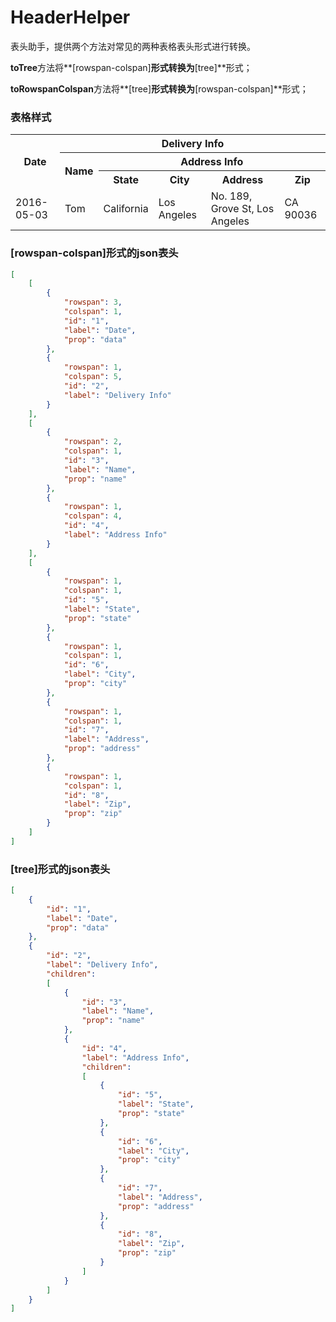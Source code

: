 # HeaderHelper
表头助手，提供两个方法对常见的两种表格表头形式进行转换。

**toTree**方法将**[rowspan-colspan]**形式转换为**[tree]**形式；

**toRowspanColspan**方法将**[tree]**形式转换为**[rowspan-colspan]**形式；

### 表格样式

<table>
<tr>
<th rowspan="3" colspan="1">Date</th>
<th rowspan="1" colspan="5">Delivery Info</th>
</tr>
<tr>
<th rowspan="2" colspan="1">Name</th>
<th rowspan="1" colspan="4">Address Info</th>
</tr>
<tr>
<th>State</th>
<th>City</th>
<th>Address</th>
<th>Zip</th>
</tr>
<tr>
<td>2016-05-03</td>
<td>Tom</td>
<td>California</td>
<td>Los Angeles</td>
<td>No. 189, Grove St, Los Angeles</td>
<td>CA 90036</td>
</tr>
</table>

### [rowspan-colspan]形式的json表头

```json
[
    [
        {
            "rowspan": 3,
            "colspan": 1,
            "id": "1",
            "label": "Date",
            "prop": "data"
        },
        {
            "rowspan": 1,
            "colspan": 5,
            "id": "2",
            "label": "Delivery Info"
        }
    ],
    [
        {
            "rowspan": 2,
            "colspan": 1,
            "id": "3",
            "label": "Name",
            "prop": "name"
        },
        {
            "rowspan": 1,
            "colspan": 4,
            "id": "4",
            "label": "Address Info"
        }
    ],
    [
        {
            "rowspan": 1,
            "colspan": 1,
            "id": "5",
            "label": "State",
            "prop": "state"
        },
        {
            "rowspan": 1,
            "colspan": 1,
            "id": "6",
            "label": "City",
            "prop": "city"
        },
        {
            "rowspan": 1,
            "colspan": 1,
            "id": "7",
            "label": "Address",
            "prop": "address"
        },
        {
            "rowspan": 1,
            "colspan": 1,
            "id": "8",
            "label": "Zip",
            "prop": "zip"
        }
    ]
]
```

### [tree]形式的json表头

```json
[
    {
        "id": "1",
        "label": "Date",
        "prop": "data"
    },
    {
        "id": "2",
        "label": "Delivery Info",
        "children":
        [
            {
                "id": "3",
                "label": "Name",
                "prop": "name"
            },
            {
                "id": "4",
                "label": "Address Info",
                "children":
                [
                    {
                        "id": "5",
                        "label": "State",
                        "prop": "state"
                    },
                    {
                        "id": "6",
                        "label": "City",
                        "prop": "city"
                    },
                    {
                        "id": "7",
                        "label": "Address",
                        "prop": "address"
                    },
                    {
                        "id": "8",
                        "label": "Zip",
                        "prop": "zip"
                    }
                ]
            }
        ]
    }
]
```

